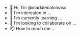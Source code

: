 - 👋 Hi, I’m @madalenatomass
- 👀 I’m interested in ...
- 🌱 I’m currently learning ...
- 💞️ I’m looking to collaborate on ...
- 📫 How to reach me ...

<!---
madalenatomass/madalenatomass is a ✨ special ✨ repository because its `README.md` (this file) appears on your GitHub profile.
You can click the Preview link to take a look at your changes.
--->
